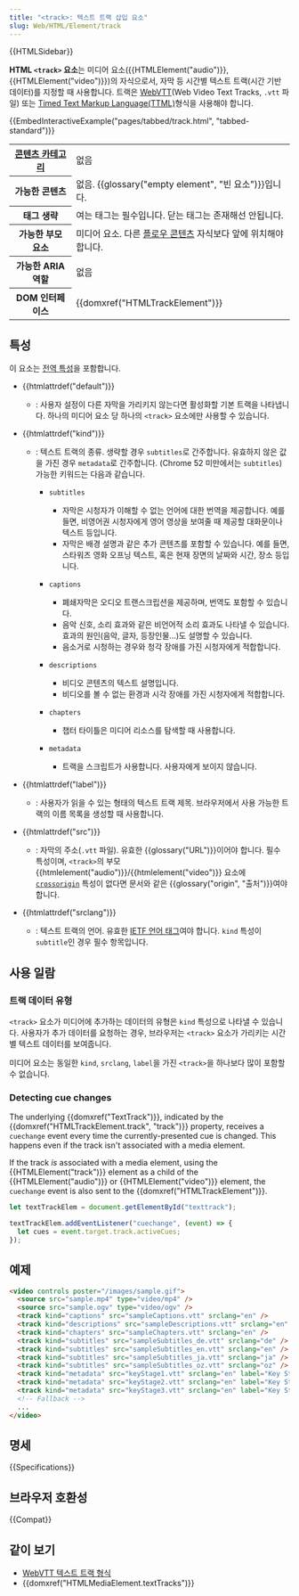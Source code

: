 ```yaml
---
title: "<track>: 텍스트 트랙 삽입 요소"
slug: Web/HTML/Element/track
---
```


{{HTMLSidebar}}

**HTML `<track>` 요소**는 미디어 요소({{HTMLElement("audio")}}, {{HTMLElement("video")}})의 자식으로서, 자막 등 시간별 텍스트 트랙(시간 기반 데이터)를 지정할 때 사용합니다. 트랙은 [WebVTT](/ko/docs/Web/API/WebVTT_API)(Web Video Text Tracks, `.vtt` 파일) 또는 [Timed Text Markup Language(TTML)](https://w3c.github.io/ttml2/index.html)형식을 사용해야 합니다.

{{EmbedInteractiveExample("pages/tabbed/track.html", "tabbed-standard")}}

<table class="properties">
  <tbody>
    <tr>
      <th scope="row">
        <a href="/ko/docs/Web/Guide/HTML/Content_categories">콘텐츠 카테고리</a>
      </th>
      <td>없음</td>
    </tr>
    <tr>
      <th scope="row">가능한 콘텐츠</th>
      <td>
        없음. {{glossary("empty element", "빈 요소")}}입니다.
      </td>
    </tr>
    <tr>
      <th scope="row">태그 생략</th>
      <td>여는 태그는 필수입니다. 닫는 태그는 존재해선 안됩니다.</td>
    </tr>
    <tr>
      <th scope="row">가능한 부모 요소</th>
      <td>
        미디어 요소. 다른
        <a href="/ko/docs/Web/Guide/HTML/Content_categories#플로우_콘텐츠"
          >플로우 콘텐츠</a
        >
        자식보다 앞에 위치해야 합니다.
      </td>
    </tr>
    <tr>
      <th scope="row">가능한 ARIA 역할</th>
      <td>없음</td>
    </tr>
    <tr>
      <th scope="row">DOM 인터페이스</th>
      <td>{{domxref("HTMLTrackElement")}}</td>
    </tr>
  </tbody>
</table>

## 특성

이 요소는 [전역 특성](/ko/docs/Web/HTML/Global_attributes)을 포함합니다.

- {{htmlattrdef("default")}}
  - : 사용자 설정이 다른 자막을 가리키지 않는다면 활성화할 기본 트랙을 나타냅니다. 하나의 미디어 요소 당 하나의 `<track>` 요소에만 사용할 수 있습니다.
- {{htmlattrdef("kind")}}

  - : 텍스트 트랙의 종류. 생략할 경우 `subtitles`로 간주합니다. 유효하지 않은 값을 가진 경우 `metadata`로 간주합니다. (Chrome 52 미만에서는 `subtitles`) 가능한 키워드는 다음과 같습니다.

    - `subtitles`

      - 자막은 시청자가 이해할 수 없는 언어에 대한 번역을 제공합니다. 예를 들면, 비영어권 시청자에게 영어 영상을 보여줄 때 제공할 대화문이나 텍스트 등입니다.
      - 자막은 배경 설명과 같은 추가 콘텐츠를 포함할 수 있습니다. 예를 들면, 스타워즈 영화 오프닝 텍스트, 혹은 현재 장면의 날짜와 시간, 장소 등입니다.

    - `captions`

      - 폐쇄자막은 오디오 트랜스크립션을 제공하며, 번역도 포함할 수 있습니다.
      - 음악 신호, 소리 효과와 같은 비언어적 소리 효과도 나타낼 수 있습니다. 효과의 원인(음악, 글자, 등장인물...)도 설명할 수 있습니다.
      - 음소거로 시청하는 경우와 청각 장애를 가진 시청자에게 적합합니다.

    - `descriptions`

      - 비디오 콘텐츠의 텍스트 설명입니다.
      - 비디오를 볼 수 없는 환경과 시각 장애를 가진 시청자에게 적합합니다.

    - `chapters`

      - 챕터 타이틀은 미디어 리소스를 탐색할 때 사용합니다.

    - `metadata`

      - 트랙을 스크립트가 사용합니다. 사용자에게 보이지 않습니다.

- {{htmlattrdef("label")}}
  - : 사용자가 읽을 수 있는 형태의 텍스트 트랙 제목. 브라우저에서 사용 가능한 트랙의 이름 목록을 생성할 때 사용합니다.
- {{htmlattrdef("src")}}
  - : 자막의 주소(`.vtt` 파일). 유효한 {{glossary("URL")}}이어야 합니다. 필수 특성이며, `<track>`의 부모 {{htmlelement("audio")}}/{{htmlelement("video")}} 요소에 [`crossorigin`](/ko/docs/Web/HTML/CORS_settings_attributes) 특성이 없다면 문서와 같은 {{glossary("origin", "출처")}}여야 합니다.
- {{htmlattrdef("srclang")}}
  - : 텍스트 트랙의 언어. 유효한 [IETF 언어 태그](https://ko.wikipedia.org/wiki/IETF_%EC%96%B8%EC%96%B4_%ED%83%9C%EA%B7%B8)여야 합니다. `kind` 특성이 `subtitle`인 경우 필수 항목입니다.

## 사용 일람

### 트랙 데이터 유형

`<track>` 요소가 미디어에 추가하는 데이터의 유형은 `kind` 특성으로 나타낼 수 있습니다. 사용자가 추가 데이터를 요청하는 경우, 브라우저는 `<track>` 요소가 가리키는 시간별 텍스트 데이터를 보여줍니다.

미디어 요소는 동일한 `kind`, `srclang`, `label`을 가진 `<track>`을 하나보다 많이 포함할 수 없습니다.

### Detecting cue changes

The underlying {{domxref("TextTrack")}}, indicated by the {{domxref("HTMLTrackElement.track", "track")}} property, receives a `cuechange` event every time the currently-presented cue is changed. This happens even if the track isn't associated with a media element.

If the track _is_ associated with a media element, using the {{HTMLElement("track")}} element as a child of the {{HTMLElement("audio")}} or {{HTMLElement("video")}} element, the `cuechange` event is also sent to the {{domxref("HTMLTrackElement")}}.

```js
let textTrackElem = document.getElementById("texttrack");

textTrackElem.addEventListener("cuechange", (event) => {
  let cues = event.target.track.activeCues;
});
```

## 예제

```html
<video controls poster="/images/sample.gif">
  <source src="sample.mp4" type="video/mp4" />
  <source src="sample.ogv" type="video/ogv" />
  <track kind="captions" src="sampleCaptions.vtt" srclang="en" />
  <track kind="descriptions" src="sampleDescriptions.vtt" srclang="en" />
  <track kind="chapters" src="sampleChapters.vtt" srclang="en" />
  <track kind="subtitles" src="sampleSubtitles_de.vtt" srclang="de" />
  <track kind="subtitles" src="sampleSubtitles_en.vtt" srclang="en" />
  <track kind="subtitles" src="sampleSubtitles_ja.vtt" srclang="ja" />
  <track kind="subtitles" src="sampleSubtitles_oz.vtt" srclang="oz" />
  <track kind="metadata" src="keyStage1.vtt" srclang="en" label="Key Stage 1" />
  <track kind="metadata" src="keyStage2.vtt" srclang="en" label="Key Stage 2" />
  <track kind="metadata" src="keyStage3.vtt" srclang="en" label="Key Stage 3" />
  <!-- Fallback -->
  ...
</video>
```

## 명세

{{Specifications}}

## 브라우저 호환성

{{Compat}}

## 같이 보기

- [WebVTT 텍스트 트랙 형식](/ko/docs/HTML/WebVTT)
- {{domxref("HTMLMediaElement.textTracks")}}
